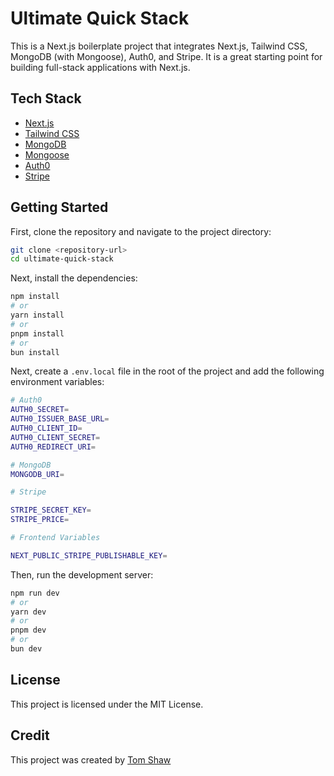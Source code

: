 # Ultimate Quick Stack

This is a Next.js boilerplate project that integrates Next.js, Tailwind CSS, MongoDB (with Mongoose), Auth0, and Stripe. It is a great starting point for building full-stack applications with Next.js.

## Tech Stack

- [Next.js](https://nextjs.org/)
- [Tailwind CSS](https://tailwindcss.com/)
- [MongoDB](https://www.mongodb.com/)
- [Mongoose](https://mongoosejs.com/)
- [Auth0](https://auth0.com/)
- [Stripe](https://stripe.com/)

## Getting Started

First, clone the repository and navigate to the project directory:

```bash
git clone <repository-url>
cd ultimate-quick-stack
```

Next, install the dependencies:

```bash
npm install
# or
yarn install
# or
pnpm install
# or
bun install
```

Next, create a `.env.local` file in the root of the project and add the following environment variables:

```bash
# Auth0
AUTH0_SECRET=
AUTH0_ISSUER_BASE_URL=
AUTH0_CLIENT_ID=
AUTH0_CLIENT_SECRET=
AUTH0_REDIRECT_URI=

# MongoDB
MONGODB_URI=

# Stripe

STRIPE_SECRET_KEY=
STRIPE_PRICE=

# Frontend Variables

NEXT_PUBLIC_STRIPE_PUBLISHABLE_KEY=
```


Then, run the development server:

```bash
npm run dev
# or
yarn dev
# or
pnpm dev
# or
bun dev
```


## License

This project is licensed under the MIT License.

## Credit

This project was created by [Tom Shaw](https://tomshaw.dev)
